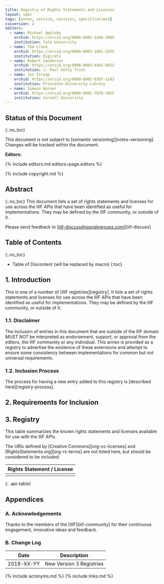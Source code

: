 ```yaml
---
title: Registry of Rights Statements and Licenses
layout: spec
tags: [annex, service, services, specifications]
cssversion: 2
editors:
  - name: Michael Appleby
    orchid: https://orcid.org/0000-0002-1266-298X
    institution: Yale University
  - name: Tom Crane
    orchid: https://orcid.org/0000-0003-1881-243X
    institution: Digirati
  - name: Robert Sanderson
    orchid: https://orcid.org/0000-0003-4441-6852
    institution: J. Paul Getty Trust
  - name: Jon Stroop
    orchid: https://orcid.org/0000-0002-0367-1243
    institution: Princeton University Library
  - name: Simeon Warner
    orchid: https://orcid.org/0000-0002-7970-7855
    institution: Cornell University
---
```


## Status of this Document
{:.no_toc}

This document is not subject to [semantic versioning][notes-versioning].
Changes will be tracked within the document.

**Editors:**

{% include editors.md editors=page.editors %}

{% include copyright.md %}

## Abstract
{:.no_toc}
This document lists a set of rights statements and licenses for use across the IIIF APIs that have been identified as useful for implementations.  They may be defined by the IIIF community, or outside of it.

Please send feedback to [iiif-discuss@googlegroups.com][iiif-discuss]

## Table of Contents
{:.no_toc}

* Table of Discontent (will be replaced by macro)
{:toc}

## 1. Introduction

This is one of a number of [IIIF registries][registry]. It lists a set of rights statements and licenses for use across the IIIF APIs that have been identified as useful for implementations.  They may be defined by the IIIF community, or outside of it.

### 1.1. Disclaimer

The inclusion of entries in this document that are outside of the IIIF domain _MUST NOT_ be interpreted as endorsement, support, or approval from the editors, the IIIF community or any individual. This annex is provided as a registry to advertise the existence of these extensions and attempt to ensure some consistency between implementations for common but not universal requirements.

### 1.2. Inclusion Process

The process for having a new entry added to this registry is [described here][registry-process].

## 2. Requirements for Inclusion

## 3. Registry

This table summarizes the known rights statements and licenses available for use with the IIIF APIs.

The URIs defined by [Creative Commons][org-cc-licenses] and [RightsStatements.org][org-rs-terms] are not listed here, but should be considered to be included.

| Rights Statement / License     |
| ------------------------------ |
| |
{: .api-table}


## Appendices

### A. Acknowledgements

Thanks to the members of the [IIIF][iiif-community] for their continuous engagement, innovative ideas and feedback.

### B. Change Log

| Date       | Description                                        |
| ---------- | -------------------------------------------------- |
| 2018-XX-YY | New Version 3 Registries                           |

{% include acronyms.md %}
{% include links.md %}
